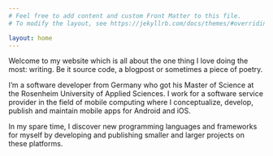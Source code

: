```yaml
---
# Feel free to add content and custom Front Matter to this file.
# To modify the layout, see https://jekyllrb.com/docs/themes/#overriding-theme-defaults

layout: home
---
```


Welcome to my website which is all about the one thing I love doing the most: writing. 
Be it source code, a blogpost or sometimes a piece of poetry.

I’m a software developer from Germany who got his Master of Science at the Rosenheim University of Applied Sciences. 
I work for a software service provider in the field of mobile computing where I conceptualize, develop, publish and 
maintain mobile apps for Android and iOS.

In my spare time, I discover new programming languages and frameworks for myself by developing and publishing smaller 
and larger projects on these platforms.